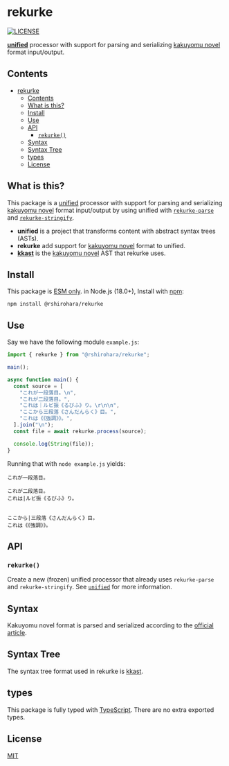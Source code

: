 # rekurke

[![LICENSE][license-badge]][license]

[**unified**][unified] processor with support for parsing and serializing [kakuyomu novel][kakuyomu-novel] format input/output.

## Contents

- [rekurke](#rekurke)
  - [Contents](#contents)
  - [What is this?](#what-is-this)
  - [Install](#install)
  - [Use](#use)
  - [API](#api)
    - [`rekurke()`](#rekurke-1)
  - [Syntax](#syntax)
  - [Syntax Tree](#syntax-tree)
  - [types](#types)
  - [License](#license)

## What is this?

This package is a [unified][] processor with support
for parsing and serializing [kakuyomu novel][kakuyomu-novel] format input/output
by using unified with [`rekurke-parse`][rekurke-parse] and [`rekurke-stringify`][rekurke-stringify].

- **unified** is a project that transforms content with abstract syntax trees (ASTs).
- **rekurke** add support for [kakuyomu novel][kakuyomu-novel] format to unified.
- [**kkast**][kkast] is the [kakuyomu novel][kakuyomu-novel] AST that rekurke uses.

## Install

This package is [ESM only](https://gist.github.com/sindresorhus/a39789f98801d908bbc7ff3ecc99d99c).
in Node.js (18.0+), Install with [npm][]:

```shell
npm install @rshirohara/rekurke
```

## Use

Say we have the following module `example.js`:

```js
import { rekurke } from "@rshirohara/rekurke";

main();

async function main() {
  const source = [
    "これが一段落目。\n",
    "これが二段落目。",
    "これは｜ルビ振《るびふ》り。\r\n\n",
    "ここから三段落《さんだんらく》目。",
    "これは《《強調》》。",
  ].join("\n");
  const file = await rekurke.process(source);

  console.log(String(file));
}
```

Running that with `node example.js` yields:

```text
これが一段落目。

これが二段落目。
これは|ルビ振《るびふ》り。


ここから|三段落《さんだんらく》目。
これは《《強調》》。
```

## API

### `rekurke()`

Create a new (frozen) unified processor that already uses
`rekurke-parse` and `rekurke-stringify`.
See [`unified`][unified] for more information.

## Syntax

Kakuyomu novel format is parsed and serialized according to the
[official article][kakuyomu-novel-syntax].

## Syntax Tree

The syntax tree format used in rekurke is [kkast][].

## types

This package is fully typed with [TypeScript][].
There are no extra exported types.

## License

[MIT][License]

<!-- Link definitions -->

[kakuyomu-novel]: https://kakuyomu.jp
[kkast]: ../kkast
[license-badge]: https://img.shields.io/github/license/RShirohara/unified-webnovel
[license]: ./LICENSE.md
[npm]: https://docs.npmjs.com/cli/install
[kakuyomu-novel-syntax]: https://kakuyomu.jp/help/entry/notation
[rekurke-parse]: ../rekurke-parse
[rekurke-stringify]: ../rekurke-stringify
[typescript]: https://www.typescriptlang.org
[unified]: https://github.com/unifiedjs/unified
